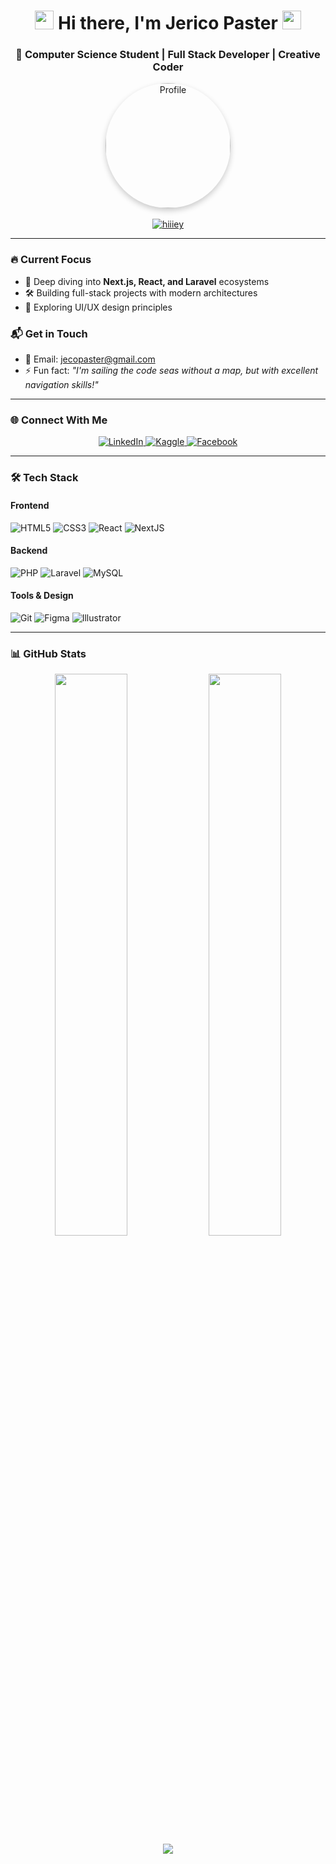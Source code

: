 <h1 align="center"> 
  <img src="https://emoji.slack-edge.com/T0172CCPGUW/party-blob/d7253087fa13e9ee.gif" width="30"/> 
  Hi there, I'm Jerico Paster
  <img src="https://emoji.slack-edge.com/T0172CCPGUW/party-blob/d7253087fa13e9ee.gif" width="30"/>
</h1>

<h3 align="center">🚀 Computer Science Student | Full Stack Developer | Creative Coder</h3>

<div align="center">
  <img src="https://avatars.githubusercontent.com/hiiiey" alt="Profile" width="200" style="border-radius:50%;box-shadow:0 4px 10px rgba(0,0,0,0.2);"/>
</div>

<br>

<div align="center">
  <a href="https://github.com/ryo-ma/github-profile-trophy">
    <img src="https://github-profile-trophy.vercel.app/?username=hiiiey&theme=onedark&row=1&margin-w=15" alt="hiiiey"/>
  </a>
</div>

---

### 🔥 Current Focus

- 🌱 Deep diving into **Next.js, React, and Laravel** ecosystems
- 🛠 Building full-stack projects with modern architectures
- 🎨 Exploring UI/UX design principles

### 📬 Get in Touch

- 📧 Email: [jecopaster@gmail.com](mailto:jecopaster@gmail.com)
- ⚡ Fun fact: *"I'm sailing the code seas without a map, but with excellent navigation skills!"*

---

### 🌐 Connect With Me

<p align="center">
  <a href="https://linkedin.com/in/jerico-paster-17401b189" target="blank">
    <img src="https://img.shields.io/badge/LinkedIn-0077B5?style=for-the-badge&logo=linkedin&logoColor=white" alt="LinkedIn"/>
  </a>
  <a href="https://kaggle.com/anyeonghaseyo" target="blank">
    <img src="https://img.shields.io/badge/Kaggle-20BEFF?style=for-the-badge&logo=Kaggle&logoColor=white" alt="Kaggle"/>
  </a>
  <a href="https://fb.com/jericopaster" target="blank">
    <img src="https://img.shields.io/badge/Facebook-1877F2?style=for-the-badge&logo=facebook&logoColor=white" alt="Facebook"/>
  </a>
</p>

---

### 🛠️ Tech Stack

#### Frontend
<p>
  <img src="https://img.shields.io/badge/HTML5-E34F26?style=flat-square&logo=html5&logoColor=white" alt="HTML5"/>
  <img src="https://img.shields.io/badge/CSS3-1572B6?style=flat-square&logo=css3&logoColor=white" alt="CSS3"/>
  <img src="https://img.shields.io/badge/React-20232A?style=flat-square&logo=react&logoColor=61DAFB" alt="React"/>
  <img src="https://img.shields.io/badge/Next.js-000000?style=flat-square&logo=nextdotjs&logoColor=white" alt="NextJS"/>
</p>

#### Backend
<p>
  <img src="https://img.shields.io/badge/PHP-777BB4?style=flat-square&logo=php&logoColor=white" alt="PHP"/>
  <img src="https://img.shields.io/badge/Laravel-FF2D20?style=flat-square&logo=laravel&logoColor=white" alt="Laravel"/>
  <img src="https://img.shields.io/badge/MySQL-005C84?style=flat-square&logo=mysql&logoColor=white" alt="MySQL"/>
</p>

#### Tools & Design
<p>
  <img src="https://img.shields.io/badge/Git-F05032?style=flat-square&logo=git&logoColor=white" alt="Git"/>
  <img src="https://img.shields.io/badge/Figma-F24E1E?style=flat-square&logo=figma&logoColor=white" alt="Figma"/>
  <img src="https://img.shields.io/badge/Adobe%20Illustrator-FF9A00?style=flat-square&logo=adobeillustrator&logoColor=white" alt="Illustrator"/>
</p>

---

### 📊 GitHub Stats

<div align="center">
  <img width="48%" src="https://github-readme-stats.vercel.app/api?username=hiiiey&show_icons=true&theme=radical&count_private=true" />
  <img width="48%" src="https://github-readme-streak-stats.herokuapp.com/?user=hiiiey&theme=radical" />
</div>

<div align="center">
  <img src="https://github-readme-stats.vercel.app/api/top-langs/?username=hiiiey&layout=compact&theme=radical&langs_count=6" />
</div>
